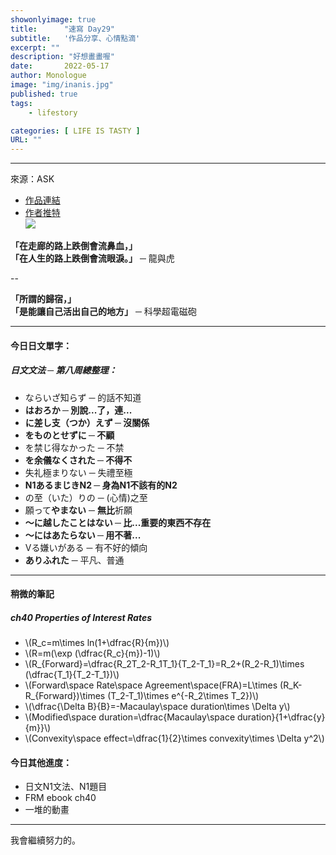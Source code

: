 ```yaml
---
showonlyimage: true
title:      "速寫 Day29"
subtitle:   '作品分享、心情點滴'
excerpt: ""
description: "好想畫畫喔"
date:       2022-05-17
author: Monologue    
image: "img/inanis.jpg"
published: true 
tags:
    - lifestory

categories: [ LIFE IS TASTY ]
URL: ""
---
```

***

來源：ASK
* [作品連結](https://www.pixiv.net/artworks/78491726)  
* [作者推特](https://twitter.com/askziye)  
![](/blog/sketch/d29-1.jpg)

**「在走廊的路上跌倒會流鼻血，」**  
**「在人生的路上跌倒會流眼淚。」**
─ 龍與虎  
  
--
  
**「所謂的歸宿，」**  
**「是能讓自己活出自己的地方」**
─ 科學超電磁砲

***
#### 今日日文單字：  
##### 日文文法 ─ 第八周總整理：
* ならいざ知らず ─ 的話不知道
* **はおろか ─ 別說...了，連...**
* **に差し支（つか）えず ─ 沒關係**
* **をものとせずに ─ 不顧**
* を禁じ得なかった ─ 不禁
* **を余儀なくされた ─ 不得不**
* 失礼極まりない ─ 失禮至極
* **N1あるまじきN2 ─ 身為N1不該有的N2**
* の至（いた）りの ─ (心情)之至
* 願って**やまない** ─ **無比**祈願
* **～に越したことはない ─ 比...重要的東西不存在**
* **～にはあたらない ─ 用不著...**
* Vる嫌いがある ─ 有不好的傾向
* **ありふれた** ─ 平凡、普通
***
#### 稍微的筆記  
##### ch40 Properties of Interest Rates
* \\(R_c=m\times ln(1+\dfrac{R}{m})\\)
* \\(R=m(\exp (\dfrac{R_c}{m})-1)\\)
* \\(R_{Forward}=\dfrac{R_2T_2-R_1T_1}{T_2-T_1}=R_2+(R_2-R_1)\times (\dfrac{T_1}{T_2-T_1})\\)
* \\(Forward\space Rate\space Agreement\space(FRA)=L\times (R_K-R_{Forward})\times (T_2-T_1)\times e^{-R_2\times T_2})\\)
* \\(\dfrac{\Delta B}{B}=-Macaulay\space duration\times \Delta y\\)
* \\(Modified\space duration=\dfrac{Macaulay\space duration}{1+\dfrac{y}{m}}\\)
* \\(Convexity\space effect=\dfrac{1}{2}\times convexity\times \Delta y^2\\)
#### 今日其他進度：  
* 日文N1文法、N1題目  
* FRM ebook ch40
* 一堆的動畫  
  
***

我會繼續努力的。
<!--more-->
